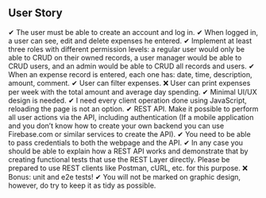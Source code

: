 ## User Story
✔ The user must be able to create an account and log in.
✔ When logged in, a user can see, edit and delete expenses he entered.
✔ Implement at least three roles with different permission levels: a regular user would only be able to CRUD on their owned records, a user manager would be able to CRUD users, and an admin would be able to CRUD all records and users.
✔ When an expense record is entered, each one has: date, time, description, amount, comment.
✔ User can filter expenses.
❌ User can print expenses per week with the total amount and average day spending.
✔ Minimal UI/UX design is needed.
✔ I need every client operation done using JavaScript, reloading the page is not an option.
✔ REST API. Make it possible to perform all user actions via the API, including authentication (If a mobile application and you don’t know how to create your own backend you can use Firebase.com or similar services to create the API).
✔ You need to be able to pass credentials to both the webpage and the API.
✔ In any case you should be able to explain how a REST API works and demonstrate that by creating functional tests that use the REST Layer directly. Please be prepared to use REST clients like Postman, cURL, etc. for this purpose.
❌ Bonus: unit and e2e tests!
✔ You will not be marked on graphic design, however, do try to keep it as tidy as possible.
